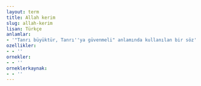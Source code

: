 ```yaml
---
layout: term
title: Allah kerim
slug: allah-kerim
lisan: Türkçe
anlamlar:
- '"Tanrı büyüktür, Tanrı''ya güvenmeli" anlamında kullanılan bir söz'
ozellikler:
- - ''
ornekler:
- - ''
orneklerkaynak:
- - ''
---
```

